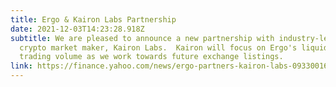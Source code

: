 ```yaml
---
title: Ergo & Kairon Labs Partnership
date: 2021-12-03T14:23:28.918Z
subtitle: We are pleased to announce a new partnership with industry-leading
  crypto market maker, Kairon Labs.  Kairon will focus on Ergo's liquidity and
  trading volume as we work towards future exchange listings.
link: https://finance.yahoo.com/news/ergo-partners-kairon-labs-093300165.html
---
```

